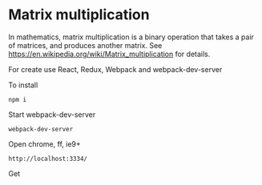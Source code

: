 # Matrix multiplication 

In mathematics, matrix multiplication is a binary operation that takes a pair of matrices, and produces another matrix. See https://en.wikipedia.org/wiki/Matrix_multiplication for details.

For create use React, Redux, Webpack and webpack-dev-server

To install
```
npm i
```

Start webpack-dev-server
```
webpack-dev-server
```

Open chrome, ff, ie9+
```
http://localhost:3334/
```

Get 

